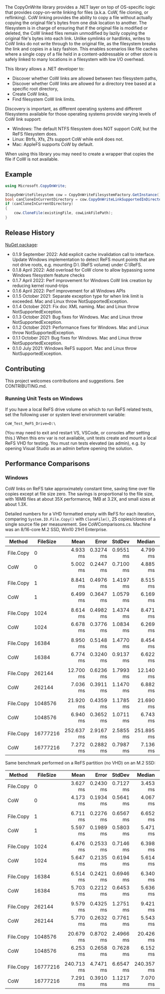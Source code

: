 The CopyOnWrite library provides a .NET layer on top of OS-specific logic that provides copy-on-write linking for files (a.k.a. CoW, file cloning, or reflinking). CoW linking provides the ability to copy a file without actually copying the original file's bytes from one disk location to another. The filesystem is in charge of ensuring that if the original file is modified or deleted, the CoW linked files remain unmodified by lazily copying the original file's bytes into each link. Unlike symlinks or hardlinks, writes to CoW links do not write through to the original file, as the filesystem breaks the link and copies in a lazy fashion. This enables scenarios like file caches where a single copy of a file held in a content-addressable or other store is safely linked to many locations in a filesystem with low I/O overhead.

This library allows a .NET developer to:

* Discover whether CoW links are allowed between two filesystem paths,
* Discover whether CoW links are allowed for a directory tree based at a specific root directory,
* Create CoW links,
* Find filesystem CoW link limits.

Discovery is important, as different operating systems and different filesystems available for those operating systems provide varying levels of CoW link support:

* Windows: The default NTFS filesystem does NOT support CoW, but the ReFS filesystem does.
* Linux: Btrfs, Xfs, Zfs support CoW while ext4 does not.
* Mac: AppleFS supports CoW by default.

When using this library you may need to create a wrapper that copies the file if CoW is not available.


## Example
```c#
using Microsoft.CopyOnWrite;

ICopyOnWriteFilesystem cow = CopyOnWriteFilesystemFactory.GetInstance();
bool canCloneInCurrentDirectory = cow.CopyOnWriteLinkSupportedInDirectoryTree(Environment.CurrentDirectory);
if (canCloneInCurrentDirectory)
{
    cow.CloneFile(existingFile, cowLinkFilePath);
}
```


## Release History
[NuGet package](https://www.nuget.org/packages/CopyOnWrite):

* 0.1.9 September 2022: Add explicit cache invalidation call to interface.
  Update Windows implementation to detect ReFS mount points that are not drive roots, e.g. mounting D:\ (ReFS volume) under C:\ReFS.
* 0.1.8 April 2022: Add overload for CoW clone to allow bypassing some Windows filesystem feature checks
* 0.1.7 April 2022: Perf improvement for Windows CoW link creation by reducing kernel round-trips
* 0.1.6 April 2022: Perf improvement for all Windows APIs
* 0.1.5 October 2021: Separate exception type for when link limit is exceeded. Mac and Linux throw NotSupportedException.
* 0.1.4 October 2021: Fix doc XML naming. Mac and Linux throw NotSupportedException.
* 0.1.3 October 2021: Bug fixes for Windows. Mac and Linux throw NotSupportedException.
* 0.1.2 October 2021: Performance fixes for Windows. Mac and Linux throw NotSupportedException.
* 0.1.1 October 2021: Bug fixes for Windows. Mac and Linux throw NotSupportedException.
* 0.1.0 July 2021: Windows ReFS support. Mac and Linux throw NotSupportedException.


## Contributing
This project welcomes contributions and suggestions. See CONTRIBUTING.md.

### Running Unit Tests on Windows
If you have a local ReFS drive volume on which to run ReFS related tests, set the following user or system level environment variable:

  `CoW_Test_ReFS_Drive=D:\`

(You may need to exit and restart VS, VSCode, or consoles after setting this.)
When this env var is not available, unit tests create and mount a local ReFS VHD for testing.
You must run tests elevated (as admin), e.g. by opening Visual Studio as an admin before opening the solution.


## Performance Comparisons

### Windows
CoW links on ReFS take approximately constant time, saving time over file copies except at file size zero. The savings is proportional to the file size, with 16MB files at about 35X performance, 1MB at 3.2X, and small sizes at about 1.3X.

Detailed numbers for a VHD formatted empty with ReFS for each iteration, comparing `System.IO.File.Copy()` with `CloneFile()`, 25 copies/clones of a single source file per measurement. See CoWComparisons.cs. Machine was an 8/16-core M.2 SSD, Win10 21H1 Enterprise.

|    Method | FileSize |       Mean |     Error |    StdDev |     Median | Ratio | RatioSD |
|---------- |--------- |-----------:|----------:|----------:|-----------:|------:|--------:|
| File.Copy |        0 |   4.933 ms | 0.3274 ms | 0.9551 ms |   4.799 ms |  1.00 |    0.00 |
|       CoW |        0 |   5.002 ms | 0.2447 ms | 0.7100 ms |   4.885 ms |  1.04 |    0.21 |
|           |          |            |           |           |            |       |         |
| File.Copy |        1 |   8.841 ms | 0.4976 ms | 1.4197 ms |   8.515 ms |  1.00 |    0.00 |
|       CoW |        1 |   6.499 ms | 0.3647 ms | 1.0579 ms |   6.169 ms |  0.75 |    0.13 |
|           |          |            |           |           |            |       |         |
| File.Copy |     1024 |   8.614 ms | 0.4982 ms | 1.4374 ms |   8.471 ms |  1.00 |    0.00 |
|       CoW |     1024 |   6.678 ms | 0.3776 ms | 1.0834 ms |   6.269 ms |  0.79 |    0.14 |
|           |          |            |           |           |            |       |         |
| File.Copy |    16384 |   8.950 ms | 0.5148 ms | 1.4770 ms |   8.454 ms |  1.00 |    0.00 |
|       CoW |    16384 |   6.774 ms | 0.3240 ms | 0.9137 ms |   6.622 ms |  0.77 |    0.12 |
|           |          |            |           |           |            |       |         |
| File.Copy |   262144 |  12.700 ms | 0.6236 ms | 1.7993 ms |  12.140 ms |  1.00 |    0.00 |
|       CoW |   262144 |   7.036 ms | 0.3911 ms | 1.1470 ms |   6.882 ms |  0.56 |    0.10 |
|           |          |            |           |           |            |       |         |
| File.Copy |  1048576 |  21.920 ms | 0.4359 ms | 1.1785 ms |  21.690 ms |  1.00 |    0.00 |
|       CoW |  1048576 |   6.940 ms | 0.3652 ms | 1.0711 ms |   6.743 ms |  0.32 |    0.05 |
|           |          |            |           |           |            |       |         |
| File.Copy | 16777216 | 252.637 ms | 2.9167 ms | 2.5855 ms | 251.895 ms |  1.00 |    0.00 |
|       CoW | 16777216 |   7.272 ms | 0.2882 ms | 0.7987 ms |   7.136 ms |  0.03 |    0.00 |

Same benchmark performed on a ReFS partition (no VHD) on an M.2 SSD:

|    Method | FileSize |       Mean |     Error |    StdDev |     Median | Ratio | RatioSD |
|---------- |--------- |-----------:|----------:|----------:|-----------:|------:|--------:|
| File.Copy |        0 |   3.627 ms | 0.2430 ms | 0.7127 ms |   3.453 ms |  1.00 |    0.00 |
|       CoW |        0 |   4.173 ms | 0.1934 ms | 0.5641 ms |   4.067 ms |  1.19 |    0.27 |
|           |          |            |           |           |            |       |         |
| File.Copy |        1 |   6.711 ms | 0.2276 ms | 0.6567 ms |   6.652 ms |  1.00 |    0.00 |
|       CoW |        1 |   5.597 ms | 0.1989 ms | 0.5803 ms |   5.471 ms |  0.84 |    0.12 |
|           |          |            |           |           |            |       |         |
| File.Copy |     1024 |   6.476 ms | 0.2533 ms | 0.7146 ms |   6.398 ms |  1.00 |    0.00 |
|       CoW |     1024 |   5.647 ms | 0.2135 ms | 0.6194 ms |   5.614 ms |  0.89 |    0.14 |
|           |          |            |           |           |            |       |         |
| File.Copy |    16384 |   6.514 ms | 0.2421 ms | 0.6946 ms |   6.340 ms |  1.00 |    0.00 |
|       CoW |    16384 |   5.703 ms | 0.2212 ms | 0.6453 ms |   5.636 ms |  0.88 |    0.12 |
|           |          |            |           |           |            |       |         |
| File.Copy |   262144 |   9.579 ms | 0.4325 ms | 1.2751 ms |   9.421 ms |  1.00 |    0.00 |
|       CoW |   262144 |   5.770 ms | 0.2632 ms | 0.7761 ms |   5.543 ms |  0.61 |    0.12 |
|           |          |            |           |           |            |       |         |
| File.Copy |  1048576 |  20.679 ms | 0.8702 ms | 2.4966 ms |  20.426 ms |  1.00 |    0.00 |
|       CoW |  1048576 |   6.253 ms | 0.2658 ms | 0.7628 ms |   6.152 ms |  0.31 |    0.05 |
|           |          |            |           |           |            |       |         |
| File.Copy | 16777216 | 240.713 ms | 4.7471 ms | 6.6547 ms | 240.357 ms |  1.00 |    0.00 |
|       CoW | 16777216 |   7.291 ms | 0.3910 ms | 1.1217 ms |   7.070 ms |  0.03 |    0.01 |

